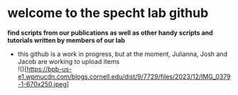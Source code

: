 # welcome to the specht lab github

**find scripts from our publications as well as other handy scripts and tutorials written by members of our lab** <br>
- this github is a work in progress, but at the moment, Julianna, Josh and Jacob are working to upload items <br>
!()[https://bpb-us-e1.wpmucdn.com/blogs.cornell.edu/dist/9/7729/files/2023/12/IMG_0379-1-670x250.jpeg]
